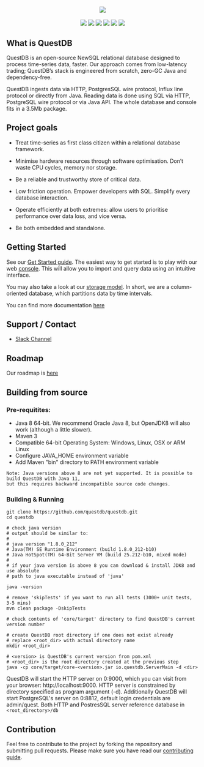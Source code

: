 <h4 align="center">
  <img src="https://raw.githubusercontent.com/questdb/questdb/master/core/src/main/resources/site/public/images/logo-readme.jpg"/>
</h4>

<p align="center">
  <a href="https://github.com/questdb/questdb/blob/master/LICENSE.txt"><img src="https://img.shields.io/github/license/questdb/questdb"></a>
  <a href="https://www.codacy.com/app/bluestreak/nfsdb"><img src="https://api.codacy.com/project/badge/grade/83c6250bd9fc45a98c12c191af710754"></a>
  <a href="https://circleci.com/gh/questdb/questdb"><img src="https://img.shields.io/circleci/build/github/questdb/questdb/master?token=c019f9fac8d84c0fa4896447d6073504a830e099"></a>
  <a href="https://serieux-saucisson-79115.herokuapp.com/"><img src="https://serieux-saucisson-79115.herokuapp.com/badge.svg"></a>
  <a href="https://github.com/questdb/questdb/releases/download/4.0.2/questdb-4.0.2-bin.tar.gz"><img src="https://img.shields.io/github/downloads/questdb/questdb/total"></a>
  <a href="https://search.maven.org/search?q=g:org.questdb"><img src="https://img.shields.io/maven-central/v/org.questdb/core"></a>
</p
  
<p/>

## What is QuestDB

QuestDB is an open-source NewSQL relational database designed to process time-series data, faster. Our approach comes from low-latency trading; QuestDB’s stack is engineered from scratch, zero-GC Java and dependency-free.

QuestDB ingests data via HTTP, PostgresSQL wire protocol, Influx line protocol or directly from Java. Reading data is done using SQL via HTTP, 
PostgreSQL wire protocol or via Java API. The whole database and console fits in a 3.5Mb package.

## Project goals

- Treat time-series as first class citizen within a relational database framework.

- Minimise hardware resources through software optimisation. Don’t waste CPU cycles, memory nor storage.

- Be a reliable and trustworthy store of critical data.

- Low friction operation. Empower developers with SQL. Simplify every database interaction.

- Operate efficiently at both extremes: allow users to prioritise performance over data loss, and vice versa.

- Be both embedded and standalone.

## Getting Started

See our [Get Started guide](https://www.questdb.io/docs/getstarted).
The easiest way to get started is to play with our
web [console](https://www.questdb.io/docs/console). This will allow you to import
and query data using an intuitive interface.

You may also take a look at our [storage model](https://www.questdb.io/docs/storagemodel). In short,
we are a column-oriented database, which partitions data by time intervals.

You can find more documentation [here](https://www.questdb.io/docs/docstructure)

## Support / Contact

- [Slack Channel](https://join.slack.com/t/questdb/shared_invite/enQtNzk4Nzg4Mjc2MTE2LTEzZThjMzliMjUzMTBmYzVjYWNmM2UyNWJmNDdkMDYyZmE0ZDliZTQxN2EzNzk5MDE3Zjc1ZmJiZmFiZTIwMGY)

## Roadmap

Our roadmap is [here](https://www.questdb.io/docs/roadmap)

## Building from source

### Pre-requitites:

- Java 8 64-bit. We recommend Oracle Java 8, but OpenJDK8 will also work (although a little slower).
- Maven 3
- Compatible 64-bit Operating System: Windows, Linux, OSX or ARM Linux
- Configure JAVA_HOME environment variable
- Add Maven "bin" directory to PATH environment variable

```
Note: Java versions above 8 are not yet supported. It is possible to build QuestDB with Java 11,
but this requires backward incompatible source code changes.
```

### Building & Running

```
git clone https://github.com/questdb/questdb.git
cd questdb

# check java version
# output should be similar to:
#
# java version "1.8.0_212"
# Java(TM) SE Runtime Environment (build 1.8.0_212-b10)
# Java HotSpot(TM) 64-Bit Server VM (build 25.212-b10, mixed mode)
#
# if your java version is above 8 you can download & install JDK8 and use absolute
# path to java executable instead of 'java'

java -version

# remove 'skipTests' if you want to run all tests (3000+ unit tests, 3-5 mins)
mvn clean package -DskipTests

# check contents of 'core/target' directory to find QuestDB's current version number

# create QuestDB root directory if one does not exist already
# replace <root_dir> with actual directory name
mkdir <root_dir>

# <version> is QuestDB's current version from pom.xml
# <root_dir> is the root directory created at the previous step
java -cp core/target/core-<version>.jar io.questdb.ServerMain -d <dir>
```

QuestDB will start the HTTP server on 0:9000, which you can visit from your browser: http://localhost:9000. HTTP server is constrained by directory specified as program argument (-d). Additionally QuestDB will start PostgreSQL's server on 0:8812, default login credentials are admin/quest. Both HTTP and PostresSQL server reference database in `<root_directory>/db`


## Contribution

Feel free to contribute to the project by forking the repository and submitting pull requests.
Please make sure you have read our [contributing guide](https://github.com/questdb/questdb/blob/master/CONTRIBUTING.md).
